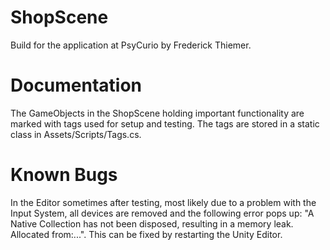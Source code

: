 # ShopScene
Build for the application at PsyCurio by Frederick Thiemer.

# Documentation
The GameObjects in the ShopScene holding important functionality are marked with tags used for setup and testing.
The tags are stored in a static class in Assets/Scripts/Tags.cs.


# Known Bugs
In the Editor sometimes after testing, most likely due to a problem with the Input System, all devices are removed and the following error pops up: "A Native Collection has not been disposed, resulting in a memory leak. Allocated from:...".
This can be fixed by restarting the Unity Editor.
